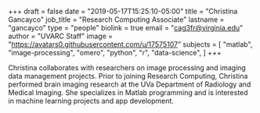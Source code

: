 +++
draft = false
date = "2019-05-17T15:25:10-05:00"
title = "Christina Gancayco"
job_title = "Research Computing Associate"
lastname = "gancayco"
type = "people"
biolink = true
email = "cag3fr@virginia.edu"
author = "UVARC Staff"
image = "https://avatars0.githubusercontent.com/u/17575107"
subjects = [
  "matlab",
  "image-processing",
  "omero",
  "python",
  "r",
  "data-science",
]
+++

Christina collaborates with researchers on image processing and imaging data management projects. Prior to joining Research Computing, Christina performed brain imaging research at the UVa Department of Radiology and Medical Imaging. She specializes in Matlab programming and is interested in machine learning projects and app development.
